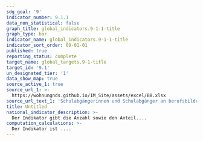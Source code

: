```yaml
---
sdg_goal: '9'
indicator_number: 9.1.1
data_non_statistical: false
graph_title: global_indicators.9-1-1-title
graph_type: bar
indicator_name: global_indicators.9-1-1-title
indicator_sort_order: 09-01-01
published: true
reporting_status: complete
target_name: global_targets.9-1-title
target_id: '9.1'
un_designated_tier: '1'
data_show_map: true
source_active_1: true
source_url_1: >-
  https://wohnungnds.github.io/IM_Site/assets/excel/B8.xlsx
source_url_text_1: 'Schulabgängerinnen und Schulabgänger an berufsbildenden Schulen nach Schulart und Schulabschluss'
title: Untitled
national_indicator_description: >-
  Der Indikator gibt die Anzahl sowie den Anteil....
computation_calculations: >-
  Der Indikator ist ....
---
```

